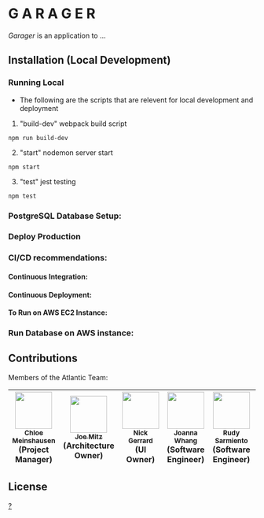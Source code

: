 # G A R A G E R

<em>Garager</em> is an application to ...

## Installation (Local Development)



### Running Local
* The following are the scripts that are relevent for local development and deployment
1. "build-dev" webpack build script
```
npm run build-dev
```
2. "start" nodemon server start
```
npm start
```
3. "test" jest testing
```
npm test
```

### PostgreSQL Database Setup:

### Deploy Production

### CI/CD recommendations:

#### Continuous Integration:

#### Continuous Deployment:


#### To Run on AWS EC2 Instance:


### Run Database on AWS instance:


## Contributions
Members of the Atlantic Team:

<!-- ALL-CONTRIBUTORS-LIST:START - Do not remove or modify this section -->
<!-- prettier-ignore -->

| [<img src="https://avatars.githubusercontent.com/u/8378155?v=4" width="75px;"/><br /><sub><b>Chloe Meinshausen</b></sub>](https://github.com/Chloe-Meinshausen)<br />(Project Manager)<br /> | [<img src="https://avatars.githubusercontent.com/u/81386394?v=4" width="75px;"/><br /><sub><b>Joe Mitz</b></sub>](https://github.com/joemitz)<br />(Architecture Owner)<br /> | [<img src="https://avatars.githubusercontent.com/u/88125977?v=4" width="75px;"/><br /><sub><b>Nick Gerrard</b></sub>](https://github.com/nickgerrard)<br />(UI Owner)<br /> | [<img src="https://avatars.githubusercontent.com/u/89096566?v=4" width="75px;"/><br /><sub><b>Joanna Whang</b></sub>](https://github.com/joeyohie)<br />(Software Engineer)<br /> | [<img src="https://avatars.githubusercontent.com/u/83668987?v=4" width="75px;"/><br /><sub><b>Rudy Sarmiento</b></sub>](https://github.com/rudyesar)<br />(Software Engineer)<br /> | [<img src="https://avatars.githubusercontent.com/u/88808070?v=4" width="75px;"/><br /><sub><b>Wen Dai</b></sub>](https://github.com/Wendyddw)<br />(Software Engineer)<br /> | [<img src="https://avatars.githubusercontent.com/u/88979402?v=4" width="75px;"/><br /><sub><b>Thao Nguyen</b></sub>](https://github.com/thaotpnguyen)<br />(Software Engineer)<br /> |
| :---: | :---: | :---: | :---: | :---: | :---: | :---: |

<!-- ALL-CONTRIBUTORS-LIST:END -->
## License
<a href="">?</a>